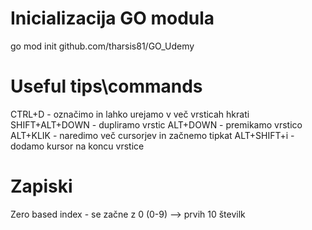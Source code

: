 # Inicializacija GO modula
 go mod init github.com/tharsis81/GO_Udemy

 # Useful tips\commands
 CTRL+D - označimo in lahko urejamo v več vrsticah hkrati
 SHIFT+ALT+DOWN - dupliramo vrstic
 ALT+DOWN - premikamo vrstico
 ALT+KLIK - naredimo več cursorjev in začnemo tipkat
 ALT+SHIFT+i - dodamo kursor na koncu vrstice

 # Zapiski
Zero based index - se začne z 0 (0-9) --> prvih 10 številk
